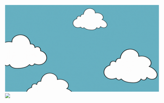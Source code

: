 <img src="https://raw.githubusercontent.com/VishSinh/VishSinh/main/intro.gif"/>
<img align="center" src="https://github-readme-stats.vercel.app/api/top-langs/?username=VishSinh&layout=donut&theme=dracula"/>
